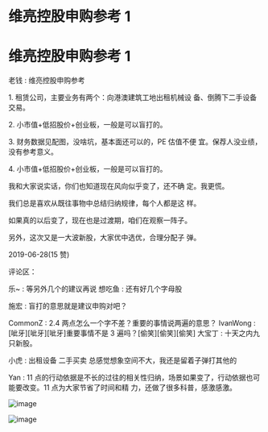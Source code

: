 # 维亮控股申购参考 1

# 维亮控股申购参考 1

老钱 : 维亮控股申购参考

1\. 租赁公司，主要业务有两个：向港澳建筑工地出租机械设 备、倒腾下二手设备交易。

2\. 小市值+低招股价+创业板，一般是可以盲打的。

3\. 财务数据见配图，没啥坑，基本面还可以的，PE 估值不便 宜。保荐人没业绩，没有参考意义。

4\. 小市值+低招股价+创业板，一般是可以盲打的。

我和大家说实话，你们也知道现在风向似乎变了，还不确 定。我更慌。

我们总是喜欢从既往事物中总结归纳规律，每个人都是这 样。

如果真的以后变了，现在也是过渡期，咱们在观察一阵子。

另外，这次又是一大波新股，大家优中选优，合理分配子 弹。

2019-06-28(15 赞)

评论区：

乐~ : 等另外几个的建议再说 想吃鱼 : 还有好几个字母股

施宏 : 盲打的意思就是建议申购对吧？

CommonZ : 2.4 两点怎么一个字不差？重要的事情说两遍的意思？ IvanWong : [呲牙][呲牙][呲牙]重要事情不是 3 遍吗？[偷笑][偷笑][偷笑] 大宝丁 : 十天之内九只新股。

小虎 : 出租设备 二手买卖 总感觉想象空间不大，我还是留着子弹打其他的

Yan : 11 点的行动依据是不长的过往的相关性归纳，场景如果变了，行动依据也可能要改变。11 点为大家节省了时间和精 力，还做了很多科普，感激感激。

![image](img/Image_084.png)

![image](img/Image_085.png)